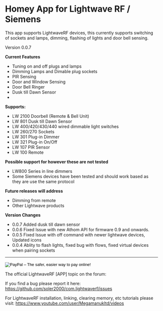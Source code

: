 # Homey App for Lightwave RF / Siemens


 This app supports LightwaveRF devices, this currently supports switching of sockets and lamps, dimming, flashing of lights and door bell sensing.
 
 Version 0.0.7
 
**Current Features**  
- Tuning on and off plugs and lamps  
- Dimming Lamps and Dimable plug sockets  
- PIR Sensing  
- Door and Window Sensing  
- Door Bell Ringer  
- Dusk till Dawn Sensor
-
**Supports:**  

- LW 2100 Doorbell (Remote & Bell Unit) 
- LW 801 Dusk till Dawn Sensor
- LW 400/420/430/440  wired dimmable light switches  
- LW 260/270 Sockets  
- LW 301 Plug-in Dimmer  
- LW 321 Plug-in On/Off  
- LW 107 PIR Sensor  
- LW 100 Remote  

**Possible support for however these are not tested**
  * LW800 Series in line dimmers   
  * Some Siemens devices have been tested and should work based as they are use the same protocol   
 
**Future releases will address**   

  * Dimming from remote
  * Other Lightwave products
 
**Version Changes**
  * 0.0.7 Added dusk till dawn sensor
  * 0.0.6 Fixed Issue with new Athom API for firmware 0.9 and onwards.
  * 0.0.5 Fixed Issue with off command with newer lightwave devices, Updated icons
  * 0.0.4 Ablity to flash lights, fixed bug with flows, fixed virtual devices when pairing sockets
 
---
<form action="https://www.paypal.com/cgi-bin/webscr" method="post" target="_top">
<input type="hidden" name="cmd" value="_s-xclick">
<input type="hidden" name="hosted_button_id" value="NDVRWBBD3U8WQ">
<input type="image" src="https://www.paypalobjects.com/en_US/GB/i/btn/btn_donateCC_LG.gif" border="0" name="submit" alt="PayPal – The safer, easier way to pay online!">
<img alt="" border="0" src="https://www.paypalobjects.com/en_GB/i/scr/pixel.gif" width="1" height="1">
</form>


 The official LightwaveRF [APP] topic on the forum:
 
 If you find a bug please report it here: https://github.com/soler2000/com.lightwaverf/issues
 
 For LightwaveRF installation, linking, clearing memory, etc tutorials please visit: https://www.youtube.com/user/Megamanukltd/videos
